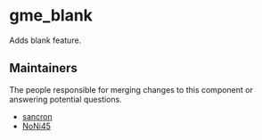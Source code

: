 gme_blank
===================

Adds blank feature.


## Maintainers

The people responsible for merging changes to this component or answering potential questions.

- [sancron](https://github.com/sancron)
- [NoNi45](https://github.com/NoNi45)
